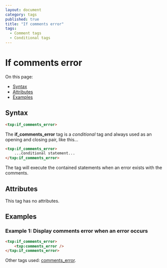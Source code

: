 ```yaml
---
layout: document
category: tags
published: true
title: "If comments error"
tags:
  - Comment tags
  - Conditional tags
---
```


# If comments error

On this page:

* [Syntax](#syntax)
* [Attributes](#attributes)
* [Examples](#examples)

## Syntax

~~~ html
<txp:if_comments_error>
~~~

The **if_comments_error** tag is a *conditional* tag and always used as an opening and closing pair, like this...

~~~ html
<txp:if_comments_error>
    ...conditional statement...
</txp:if_comments_error>
~~~

The tag will execute the contained statements when an error exists with the comments.

## Attributes

This tag has no attributes.

## Examples

### Example 1: Display comments error when an error occurs

~~~ html
<txp:if_comments_error>
    <txp:comments_error />
</txp:if_comments_error>
~~~

Other tags used: [comments_error](comments-error).
